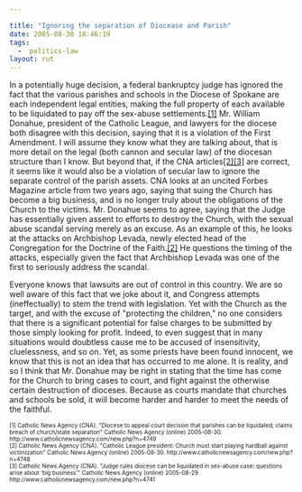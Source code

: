 ```yaml
---

title: "Ignoring the separation of Diocease and Parish"
date: 2005-08-30 18:46:19
tags:
  -  politics-law
layout: rut
---
```


<p>In a potentially huge decision, a federal bankruptcy judge has ignored the fact that the various parishes and schools in the Diocese of Spokane are each independent legal entities, making the full property of each available to be liquidated to pay off the sex-abuse settlements.<a href="http://www.catholicnewsagency.com/new.php?n=4741">[1]</a> Mr. William Donahue, president of the Catholic League, and lawyers for the diocese both disagree with this decision, saying that it is a violation of the First Amendment.  I will assume they know what they are talking about, that is more detail on the legal (both cannon and secular law) of the diocesan structure than I know.  But beyond that, if the CNA articles<a href="http://www.catholicnewsagency.com/new.php?n=4748">[2]</a><a href="http://www.catholicnewsagency.com/new.php?n=4741">[3]</a> are correct, it seems like it would also be a violation of secular law to ignore the separate control of the parish assets. CNA looks at an uncited Forbes Magazine article from two years ago, saying that suing the Church has become a big business, and is no longer truly about the obligations of the Church to the victims.  Mr. Donahue seems to agree, saying that the Judge has essentially given assent to efforts to destroy the Church, with the sexual abuse scandal serving merely as an excuse.  As an example of this, he looks at the attacks on Archbishop Levada, newly elected head of the Congregation for the Doctrine of the Faith.<a href="http://www.catholicnewsagency.com/new.php?n=4748">[2]</a> He questions the timing of the attacks, especially given the fact that Archbishop Levada was one of the first to seriously address the scandal.</p>  <p>Everyone knows that lawsuits are out of control in this country. We are so well aware of this fact that we joke about it, and Congress attempts (ineffectually) to stem the trend with legislation. Yet with the Church as the target, and with the excuse of "protecting the children," no one considers that there is a significant potential for false charges to be submitted by those simply looking for profit. Indeed, to even suggest that in many situations would doubtless cause me to be accused of insensitivity, cluelessness, and so on. Yet, as some priests have been found innocent, we know that this is not an idea that has occurred to me alone.  It is reality, and so I think that Mr. Donahue may be right in stating that the time has come for the Church to bring cases to court, and fight against the otherwise certain destruction of dioceses.  Because as courts mandate that churches and schools be sold, it will become harder and harder to meet the needs of the faithful.</p>  <font size="-2"> [1] Catholic News Agency (CNA).  "Diocese to appeal court decision that parishes can be liquidated; claims breach of church/state separation" Catholic News Agency (online) 2005-08-30. http://www.catholicnewsagency.com/new.php?n=4749 <br  />[2] Catholic News Agency (CNA).  "Catholic League president: Church must start playing hardball against victimization" Catholic News Agency (online) 2005-08-30.  http://www.catholicnewsagency.com/new.php?n=4748 <br  /> [3] Catholic News Agency (CNA).  "Judge rules diocese can be liquidated in sex-abuse case: questions arise about 'big business'" Catholic News Agency (online) 2005-08-29 http://www.catholicnewsagency.com/new.php?n=4741 <br  /> </font>

